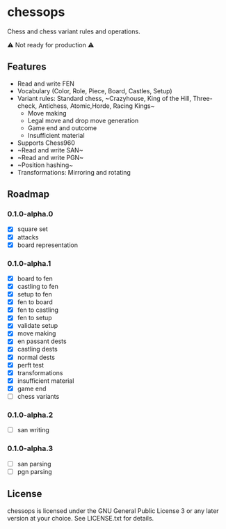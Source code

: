 chessops
========

Chess and chess variant rules and operations.

:warning: Not ready for production :warning:

Features
--------

* Read and write FEN
* Vocabulary (Color, Role, Piece, Board, Castles, Setup)
* Variant rules: Standard chess, ~Crazyhouse, King of the Hill, Three-check,
  Antichess, Atomic,Horde, Racing Kings~
  - Move making
  - Legal move and drop move generation
  - Game end and outcome
  - Insufficient material
* Supports Chess960
* ~Read and write SAN~
* ~Read and write PGN~
* ~Position hashing~
* Transformations: Mirroring and rotating

Roadmap
-------

### 0.1.0-alpha.0

* [x] square set
* [x] attacks
* [x] board representation

### 0.1.0-alpha.1

* [x] board to fen
* [x] castling to fen
* [x] setup to fen
* [x] fen to board
* [x] fen to castling
* [x] fen to setup
* [x] validate setup
* [x] move making
* [x] en passant dests
* [x] castling dests
* [x] normal dests
* [x] perft test
* [x] transformations
* [x] insufficient material
* [x] game end
* [ ] chess variants

### 0.1.0-alpha.2

* [ ] san writing

### 0.1.0-alpha.3

* [ ] san parsing
* [ ] pgn parsing

License
-------

chessops is licensed under the GNU General Public License 3 or any later
version at your choice. See LICENSE.txt for details.

